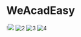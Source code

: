# WeAcadEasy

!<img src = "[1](https://user-images.githubusercontent.com/75736639/137580568-02574d05-c6f3-4fbc-a43d-fc2fd15e8b60.jpeg)">
![2](https://user-images.githubusercontent.com/75736639/137580566-b3d5e336-ceb7-4d9e-8140-1dd851e4f1d7.jpeg)
![3](https://user-images.githubusercontent.com/75736639/137580563-abab8742-73b0-4748-9dc6-80ba747da231.jpeg)
![4](https://user-images.githubusercontent.com/75736639/137580559-16c0c1e3-c279-4a67-9591-222b7231833b.jpeg)





